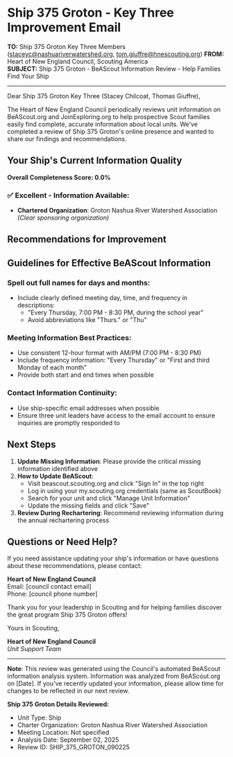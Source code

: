 # Ship 375 Groton - Key Three Improvement Email

**TO:** Ship 375 Groton Key Three Members (staceyc@nashuariverwatershed.org, tom.giuffre@hnescouting.org)
**FROM:** Heart of New England Council, Scouting America  
**SUBJECT:** Ship 375 Groton - BeAScout Information Review - Help Families Find Your Ship  

---

Dear Ship 375 Groton Key Three (Stacey  Chilcoat, Thomas Giuffre),

The Heart of New England Council periodically reviews unit information on BeAScout.org and JoinExploring.org to help prospective Scout families easily find complete, accurate information about local units. We've completed a review of Ship 375 Groton's online presence and wanted to share our findings and recommendations.

## Your Ship's Current Information Quality

**Overall Completeness Score: 0.0%**



### ✅ **Excellent - Information Available:**
- **Chartered Organization**: Groton Nashua River Watershed Association *(Clear sponsoring organization)*

## Recommendations for Improvement



## Guidelines for Effective BeAScout Information

### **Spell out full names for days and months:**
- Include clearly defined meeting day, time, and frequency in descriptions:
  - "Every Thursday, 7:00 PM - 8:30 PM, during the school year"
  - Avoid abbreviations like "Thurs." or "Thu"

### **Meeting Information Best Practices:**
- Use consistent 12-hour format with AM/PM (7:00 PM - 8:30 PM)
- Include frequency information: "Every Thursday" or "First and third Monday of each month"
- Provide both start and end times when possible

### **Contact Information Continuity:**
- Use ship-specific email addresses when possible
- Ensure three unit leaders have access to the email account to ensure inquiries are promptly responded to

## Next Steps

1. **Update Missing Information**: Please provide the critical missing information identified above
2. **How to Update BeAScout**: 
   - Visit beascout.scouting.org and click "Sign In" in the top right
   - Log in using your my.scouting.org credentials (same as ScoutBook)
   - Search for your unit and click "Manage Unit Information"
   - Update the missing fields and click "Save"
3. **Review During Rechartering**: Recommend reviewing information during the annual rechartering process

## Questions or Need Help?

If you need assistance updating your ship's information or have questions about these recommendations, please contact:

**Heart of New England Council**  
Email: [council contact email]  
Phone: [council phone number]

Thank you for your leadership in Scouting and for helping families discover the great program Ship 375 Groton offers!

Yours in Scouting,

**Heart of New England Council**  
*Unit Support Team*

---

**Note**: This review was generated using the Council's automated BeAScout information analysis system. Information was analyzed from BeAScout.org on [Date]. If you've recently updated your information, please allow time for changes to be reflected in our next review.

**Ship 375 Groton Details Reviewed:**
- Unit Type: Ship
- Charter Organization: Groton Nashua River Watershed Association  
- Meeting Location: Not specified
- Analysis Date: September 02, 2025
- Review ID: SHIP_375_GROTON_090225